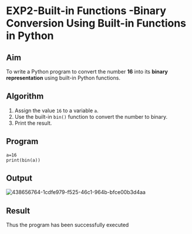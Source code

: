 # EXP2-Built-in Functions -Binary Conversion Using Built-in Functions in Python

## Aim
To write a Python program to convert the number **16** into its **binary representation** using built-in Python functions.

##  Algorithm
1. Assign the value `16` to a variable `a`.
2. Use the built-in `bin()` function to convert the number to binary.
3. Print the result.

## Program
~~~
a=16 
print(bin(a))
~~~
## Output
![438656764-1cdfe979-f525-46c1-964b-bfce00b3d4aa](https://github.com/user-attachments/assets/cdcd1010-bf8d-4800-aa28-79c2e581113b)

## Result
Thus the program has been successfully executed
